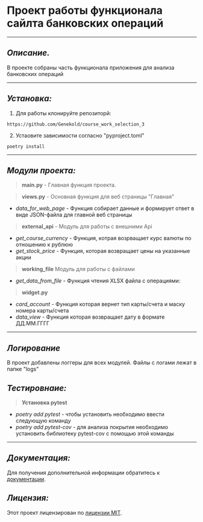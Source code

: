 # **Проект работы функционала сайлта банковских операций**

___

## *Описание.*

В проекте собраны часть функционала приложения для анализа банковских операций
___

## *Установка:*

1. Для работы клонируйте репозиторй:

```commandline
https://github.com/Genekold/course_work_selection_3
```

2. Устаовите зависимости согласно "pyproject.toml"
 
```commandline
poetry install
```
___

## *Модули проекта:*

> **main.py** - Главная функция проекта. 

> **views.py** - Основная функция для веб страницы "Главная"

- *data_for_web_page* - Функция собирает данные и формирует ответ в виде JSON-файла для главной веб страницы

> **external_api** - Модуль для работы с внешними Api

- *get_course_currency* - Функция, котрая возрващает курс валюты по отношению к рублюю
- *get_stock_price* - Функция, которая возвращает цены на указанные акции

> **working_file** Модуль для работы с файлами

- *get_data_from_file* - Функция чтения XLSX файла с операциями:

> **widget.py**

- *card_account* - Функция которая вернет тип карты/счета и маску номера карты/счета
- *data_view* - Функция которая возвращает дату в формате ДД.ММ.ГГГГ

___

## *Логирование*

В проект добавлены логгеры для всех модулей. Файлы с логами лежат в папке "logs"

## *Тестировнаие:*

> **Установка pytest**

- *poetry add pytest* - чтобы установить необходимо ввести следующую команду
- *poetry add pytest-cov* - для анализа покрытия необходимо установить библиотеку pytest-cov с помощью этой команды

___

## *Документация:*

Для получения дополнительной информации обратитесь
к [документации](https://github.com/Genekold/my_project_bank/blob/main/README.md).

## *Лицензия:*

Этот проект лицензирован по [лицензии MIT](LICENSE).